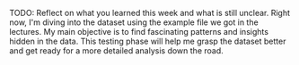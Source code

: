 TODO: Reflect on what you learned this week and what is still unclear.
Right now, I'm diving into the dataset using the example file we got in the lectures. My main objective is to find fascinating patterns and insights hidden in the data. This testing phase will help me grasp the dataset better and get ready for a more detailed analysis down the road.